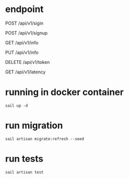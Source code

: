 # endpoint
POST /api/v1/sigin

POST /api/v1/signup

GET /api/v1/info

PUT /api/v1/info

DELETE /api/v1/token

GET /api/v1/latency

# running in docker container
```
sail up -d
```

# run migration
```
sail artisan migrate:refresh --seed
```

# run tests
```
sail artisan test
```
